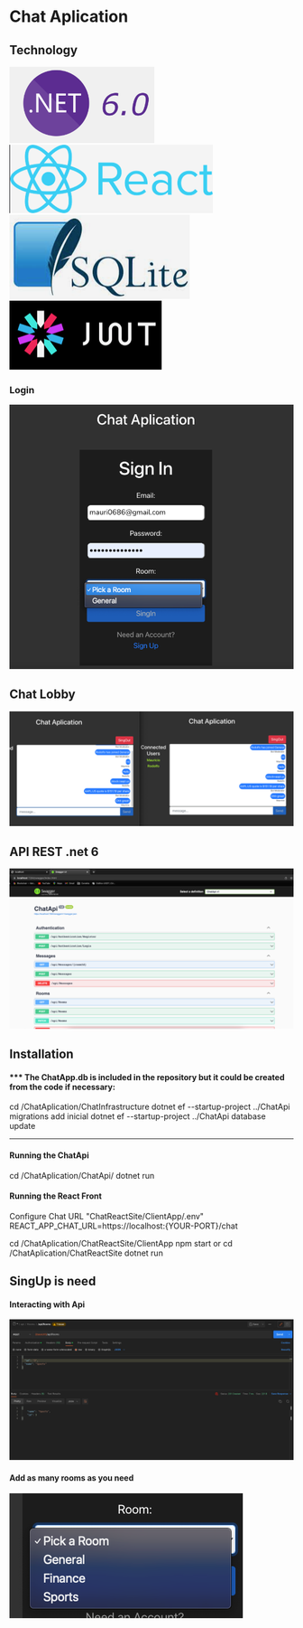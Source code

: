 # Chat Aplication

## Technology
![](ChatReactSite/ClientApp/assets/img_6.png)![](ChatReactSite/ClientApp/assets/img_7.png)![](ChatReactSite/ClientApp/assets/img_8.png)![](ChatReactSite/ClientApp/assets/img_9.png)
 
### Login
![](ChatReactSite/ClientApp/assets/img.png)


## Chat Lobby
![](ChatReactSite/ClientApp/assets/img_1.png)


## API REST .net 6
![](ChatReactSite/ClientApp/assets/img_2.png)


## Installation
#### *** The ChatApp.db is included in the repository but it could be created from the code if necessary:
cd /ChatAplication/ChatInfrastructure
dotnet ef --startup-project ../ChatApi migrations add inicial
dotnet ef --startup-project ../ChatApi database update
*********************************************************

#### Running the ChatApi
cd /ChatAplication/ChatApi/ dotnet run

#### Running the React Front
Configure Chat URL "ChatReactSite/ClientApp/.env"
REACT_APP_CHAT_URL=https://localhost:{YOUR-PORT}/chat

cd /ChatAplication/ChatReactSite/ClientApp npm start
or
cd /ChatAplication/ChatReactSite dotnet run

## SingUp is need

#### Interacting with Api
![](ChatReactSite/ClientApp/assets/img_3.png)


#### Add as many rooms as you need
![](ChatReactSite/ClientApp/assets/img_5.png)


